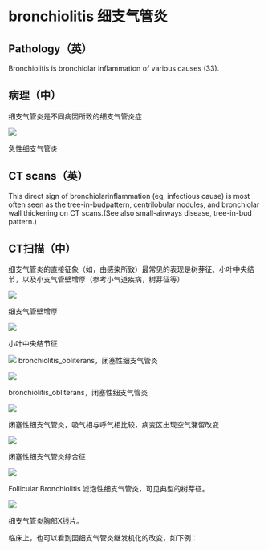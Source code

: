 # bronchiolitis 细支气管炎
## Pathology（英）
Bronchiolitis is bronchiolar inflammation of various causes (33).
## 病理（中）
细支气管炎是不同病因所致的细支气管炎症

![](./_image/2017-05-17-04-46-02.jpg)

急性细支气管炎

 
## CT scans（英）
This direct sign of bronchiolarinflammation (eg, infectious cause) is most often seen as the tree-in-budpattern, centrilobular nodules, and bronchiolar wall thickening on CT scans.(See also small-airways disease, tree-in-bud pattern.)
##  CT扫描（中）
细支气管炎的直接征象（如，由感染所致）最常见的表现是树芽征、小叶中央结节，以及小支气管壁增厚（参考小气道疾病，树芽征等）

![](./_image/2017-05-17-04-49-01.jpg)


细支气管壁增厚


![](./_image/2017-05-17-04-49-52.jpg)

小叶中央结节征

![](./_image/2017-05-17-04-50-23.jpg)
bronchiolitis_obliterans，闭塞性细支气管炎

![](./_image/2017-05-17-04-50-45.jpg)

bronchiolitis_obliterans，闭塞性细支气管炎


![](./_image/2017-05-17-04-51-02.jpg)

闭塞性细支气管炎，吸气相与呼气相比较，病变区出现空气潴留改变

![](./_image/2017-05-17-04-51-30.jpg)

闭塞性细支气管炎综合征

![](./_image/2017-05-17-04-51-47.jpg)

Follicular Bronchiolitis 滤泡性细支气管炎，可见典型的树芽征。

![](./_image/2017-05-17-04-52-13.jpg)

细支气管炎胸部X线片。

临床上，也可以看到因细支气管炎继发机化的改变，如下例：
